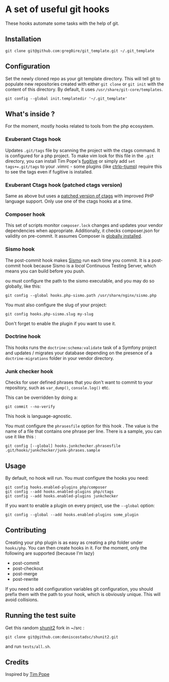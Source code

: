# A set of useful git hooks

These hooks automate some tasks with the help of git.

## Installation

    git clone git@github.com:greg0ire/git_template.git ~/.git_template

## Configuration

Set the newly cloned repo as your git template directory. This will tell git to
populate new repositories created with either `git clone` or `git init` with
the content of this directory. By default, it uses `/usr/share/git-core/templates`.

    git config --global init.templatedir '~/.git_template'

## What's inside ?

For the moment, mostly hooks related to tools from the php ecosystem.

### Exuberant Ctags hook

Updates `.git/tags` file by scanning the project with the ctags command. It is
configured for a php project. To make vim look for this file in the `.git`
directory, you can install Tim Pope's [fugitive][4] or simply add
`set tags+=.git/tags` to your .vimrc - some plugins (like [ctrlp-tjump][5])
require this to see the tags even if fugitive is installed.

### Exuberant Ctags hook (patched ctags version)

Same as above but uses a [patched version of ctags][6] with improved PHP language
support. Only use one of the ctags hooks at a time.

### Composer hook

This set of scripts monitor `composer.lock` changes and updates your vendor
dependencies when appropriate. Additionally, it checks composer.json for
validity on pre-commit. It assumes Composer is [globally installed][1].

### Sismo hook

The post-commit hook makes [Sismo][2] run each time you commit. It is a post-commit
hook because Sismo is a *local* Continuous Testing Server, which means you can
build before you push.

ou must configure the path to the sismo executable, and you may do so globally,
like this:

    git config --global hooks.php-sismo.path /usr/share/nginx/sismo.php

You must also configure the slug of your project:

    git config hooks.php-sismo.slug my-slug

Don't forget to enable the plugin if you want to use it.

### Doctrine hook

This hooks runs the `doctrine:schema:validate` task of a Symfony project and
updates / migrates your database depending on the presence of a
`doctrine-migrations` folder in your vendor directory.

### Junk checker hook

Checks for user defined phrases that you don't want to commit to your
repository, such as `var_dump()`, `console.log()` etc.

This can be overridden by doing a:

    git commit --no-verify

This hook is language-agnostic.

You must configure the `phrasesfile` option for this hook . The value is the
name of a file that contains one phrase per line. There is a sample, you can
use it like this :

    git config [--global] hooks.junkchecker.phrasesfile .git/hooks/junkchecker/junk-phrases.sample


## Usage

By default, no hook will run. You must configure the hooks you need:

    git config hooks.enabled-plugins php/composer
    git config --add hooks.enabled-plugins php/ctags
    git config --add hooks.enabled-plugins junkchecker

If you want to enable a plugin on every project, use the `--global` option:

    git config --global --add hooks.enabled-plugins some_plugin

## Contributing

Creating your php plugin is as easy as creating a php folder under `hooks/php`.
You can then create hooks in it. For the moment, only the following are supported
(because I'm lazy)

* post-commit
* post-checkout
* post-merge
* post-rewrite

If you need to add configuration variables git configuration, you should prefix
them with the path to your hook, which is obviously unique. This will avoid
collisions.

## Running the test suite

Get this random [shunit2][7] fork in ~/src :

    git clone git@github.com:deniscostadsc/shunit2.git

and run `tests/all.sh`.

## Credits

Inspired by [Tim Pope][3]

[1]: https://github.com/composer/composer#global-installation-of-composer-manual
[2]: http://sismo.sensiolabs.org/ "A local Continuous Testing Server"
[3]: http://tbaggery.com/2011/08/08/effortless-ctags-with-git.html
[4]: https://github.com/tpope/vim-fugitive
[5]: https://github.com/ivalkeen/vim-ctrlp-tjump
[6]: https://github.com/shawncplus/phpcomplete.vim/wiki/Patched-ctags
[7]: https://code.google.com/p/shunit2/
